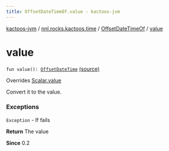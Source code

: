 ```yaml
---
title: OffsetDateTimeOf.value - kactoos-jvm
---
```


[kactoos-jvm](../../index.html) / [nnl.rocks.kactoos.time](../index.html) / [OffsetDateTimeOf](index.html) / [value](./value.html)

# value

`fun value(): `[`OffsetDateTime`](http://docs.oracle.com/javase/8/docs/api/java/time/OffsetDateTime.html) [(source)](https://github.com/neonailol/kactoos/blob/master/kactoos-jvm/src/main/kotlin/nnl/rocks/kactoos/time/OffsetDateTimeOf.kt#L48)

Overrides [Scalar.value](../../nnl.rocks.kactoos/-scalar/value.html)

Convert it to the value.

### Exceptions

`Exception` - If fails

**Return**
The value

**Since**
0.2

